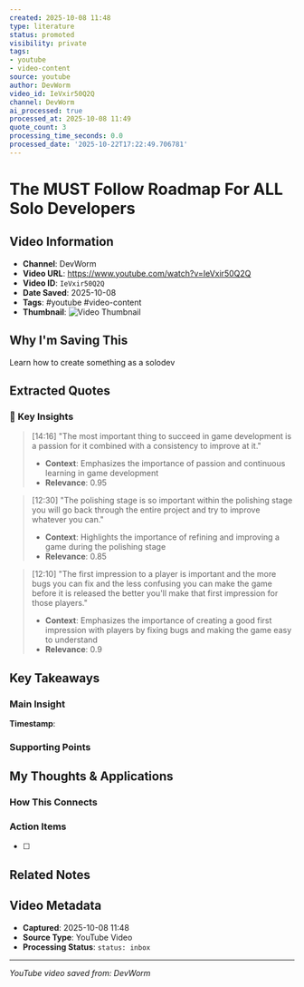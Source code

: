 ```yaml
---
created: 2025-10-08 11:48
type: literature
status: promoted
visibility: private
tags:
- youtube
- video-content
source: youtube
author: DevWorm
video_id: IeVxir50Q2Q
channel: DevWorm
ai_processed: true
processed_at: 2025-10-08 11:49
quote_count: 3
processing_time_seconds: 0.0
processed_date: '2025-10-22T17:22:49.706781'
---
```



# The MUST Follow Roadmap For ALL Solo Developers

## Video Information
- **Channel**: DevWorm
- **Video URL**: https://www.youtube.com/watch?v=IeVxir50Q2Q
- **Video ID**: `IeVxir50Q2Q`
- **Date Saved**: 2025-10-08
- **Tags**: #youtube #video-content
- **Thumbnail**: ![Video Thumbnail](https://i.ytimg.com/vi/IeVxir50Q2Q/hqdefault.jpg)

## Why I'm Saving This
Learn how to create something as a solodev

## Extracted Quotes

### 🎯 Key Insights

> [14:16] "The most important thing to succeed in game development is a passion for it combined with a consistency to improve at it."
> - **Context**: Emphasizes the importance of passion and continuous learning in game development
> - **Relevance**: 0.95

> [12:30] "The polishing stage is so important within the polishing stage you will go back through the entire project and try to improve whatever you can."
> - **Context**: Highlights the importance of refining and improving a game during the polishing stage
> - **Relevance**: 0.85

> [12:10] "The first impression to a player is important and the more bugs you can fix and the less confusing you can make the game before it is released the better you'll make that first impression for those players."
> - **Context**: Emphasizes the importance of creating a good first impression with players by fixing bugs and making the game easy to understand
> - **Relevance**: 0.9


## Key Takeaways
<!-- As you watch, capture key points here -->

### Main Insight
> 

**Timestamp**: 

### Supporting Points
<!-- Add more as you watch -->

## My Thoughts & Applications

### How This Connects
<!-- Links to your existing knowledge -->

### Action Items
- [ ] 

## Related Notes
<!-- Add [[wiki-links]] as you make connections -->

## Video Metadata
<!-- Auto-filled for future reference -->
- **Captured**: 2025-10-08 11:48
- **Source Type**: YouTube Video
- **Processing Status**: `status: inbox`

---
*YouTube video saved from: DevWorm*

